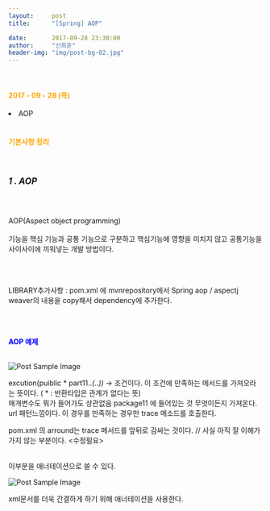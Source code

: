 ```yaml
---
layout:     post
title:      "[Spring] AOP"

date:       2017-09-28 23:30:00
author:     "신희준"
header-img: "img/post-bg-02.jpg"
---
```

<br>
<H4 style ="font-weight:bold; color : orange">2017 - 09 - 28 (목)</H4>
<li>AOP</li>


<br>
<H4 style ="font-weight:bold; color:orange;">기본사항 정리</H4>
<br>

<h5 style = "font-size: 17px; font-weight : bold;">1 . AOP</h5>
<br>
<p>
AOP(Aspect object programming)
<br><br>
기능을 핵심 기능과 공통 기능으로 구분하고 핵심기능에 영향을 미치지 않고 공통기능을 사이사이에 끼워넣는 개발 방법이다.

<br><br>

LIBRARY추가사항 : pom.xml 에 mvnrepository에서 Spring aop / aspectj weaver의 내용을 copy해서 dependency에 추가한다.

<br><br>

<B STYLE = "COLOR:BLUE">AOP 예제</B>
<BR><BR>

<img src="{{ site.baseurl }}/img/aopbean.JPG" alt="Post Sample Image">

excution(puiblic * part11..*(..))* -> 조건이다. 이 조건에 만족하는 메서드를 가져오라는 뜻이다. ( * : 반환타입은 관계가 없다는 뜻)
<br>
매개변수도 뭐가 들어가도 상관없음 package11 에 들어있는 것 무엇이든지 가져온다. url 패턴느낌이다. 이 경우를 만족하는 경우만 trace 메소드를 호출한다.

pom.xml 의 arround는 trace 메서드를 앞뒤로 감싸는 것이다. // 사실 아직 잘 이해가 가지 않는 부분이다. <수정필요>
<br><br>

이부분을 애너테이션으로 쓸 수 있다.


<img src="{{ site.baseurl }}/img/aopanno.JPG" alt="Post Sample Image">

<br>

<p>
xml문서를 더욱 간결하게 하기 위해 애너테이션을 사용한다.

</p>
